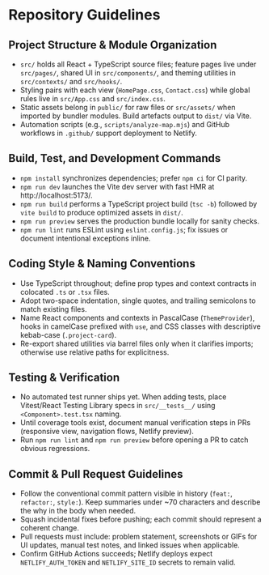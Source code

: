 # Repository Guidelines

## Project Structure & Module Organization
- `src/` holds all React + TypeScript source files; feature pages live under `src/pages/`, shared UI in `src/components/`, and theming utilities in `src/contexts/` and `src/hooks/`.
- Styling pairs with each view (`HomePage.css`, `Contact.css`) while global rules live in `src/App.css` and `src/index.css`.
- Static assets belong in `public/` for raw files or `src/assets/` when imported by bundler modules. Build artefacts output to `dist/` via Vite.
- Automation scripts (e.g., `scripts/analyze-map.mjs`) and GitHub workflows in `.github/` support deployment to Netlify.

## Build, Test, and Development Commands
- `npm install` synchronizes dependencies; prefer `npm ci` for CI parity.
- `npm run dev` launches the Vite dev server with fast HMR at http://localhost:5173/.
- `npm run build` performs a TypeScript project build (`tsc -b`) followed by `vite build` to produce optimized assets in `dist/`.
- `npm run preview` serves the production bundle locally for sanity checks.
- `npm run lint` runs ESLint using `eslint.config.js`; fix issues or document intentional exceptions inline.

## Coding Style & Naming Conventions
- Use TypeScript throughout; define prop types and context contracts in colocated `.ts` or `.tsx` files.
- Adopt two-space indentation, single quotes, and trailing semicolons to match existing files.
- Name React components and contexts in PascalCase (`ThemeProvider`), hooks in camelCase prefixed with `use`, and CSS classes with descriptive kebab-case (`.project-card`).
- Re-export shared utilities via barrel files only when it clarifies imports; otherwise use relative paths for explicitness.

## Testing & Verification
- No automated test runner ships yet. When adding tests, place Vitest/React Testing Library specs in `src/__tests__/` using `<Component>.test.tsx` naming.
- Until coverage tools exist, document manual verification steps in PRs (responsive view, navigation flows, Netlify preview).
- Run `npm run lint` and `npm run preview` before opening a PR to catch obvious regressions.

## Commit & Pull Request Guidelines
- Follow the conventional commit pattern visible in history (`feat:`, `refactor:`, `style:`). Keep summaries under ~70 characters and describe the why in the body when needed.
- Squash incidental fixes before pushing; each commit should represent a coherent change.
- Pull requests must include: problem statement, screenshots or GIFs for UI updates, manual test notes, and linked issues when applicable.
- Confirm GitHub Actions succeeds; Netlify deploys expect `NETLIFY_AUTH_TOKEN` and `NETLIFY_SITE_ID` secrets to remain valid.
